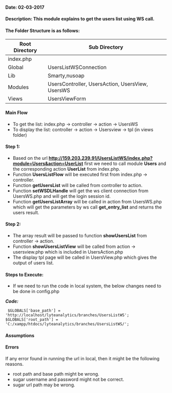 #### Date: 02-03-2017
#### Description: This module explains to get the users list using WS call.

#### The Folder Structure is as follows:

 Root Directory | Sub Directory 
------------ | -------------
index.php | 
Global | UsersListWSConnection
Lib | Smarty,nusoap
Modules | UsersController, UsersAction, UsersView, UsersWS
Views | UsersViewForm

#### Main Flow

- To get the list: index.php -> controller -> action -> UsersWS
- To display the list: controller -> action -> Usersview -> tpl (in views folder)

#### Step 1: 

- Based on the url **http://159.203.239.91/UsersListWS/index.php?module=Users&action=UserList** first we need to call module **Users** and the corresponding action **UserList** from index.php. 
- Function **UsersListFlow** will be executed first from index.php -> controller.
- Function **getUsersList** will be called from controller to action.
- Function **setWSDLHandle** will get the ws client connection from UsersWS.php and will get the login session id.
- Function **getUsersListArray** will be called in action from UsersWS.php which will get the parameters by ws call **get_entry_list** and returns the users result.

#### Step 2:

- The array result will be passed to function **showUsersList** from controller -> action.
- Function **showUsersListView** will be called from action -> usersview.php which is included in UsersAction.php
- The display tpl page will be called in UsersView.php which gives the output of users list. 

#### Steps to Execute:

- If we need to run the code in local system, the below changes need to be done in config.php

 **_Code:_**
	
```
 $GLOBALS['base_path'] = 'http://localhost/lyteanalytics/branches/UsersListWS';
$GLOBALS['root_path'] = 'C:/xampp/htdocs/lyteanalytics/branches/UsersListWS/';
```

#### Assumptions

#### Errors

If any error found in running the url in local, then it might be the following reasons.

- root path and base path might be wrong.
- sugar username and password might not be correct.
- sugar url path may be wrong.


